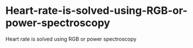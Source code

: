 # Heart-rate-is-solved-using-RGB-or-power-spectroscopy
Heart rate is solved using RGB or power spectroscopy
